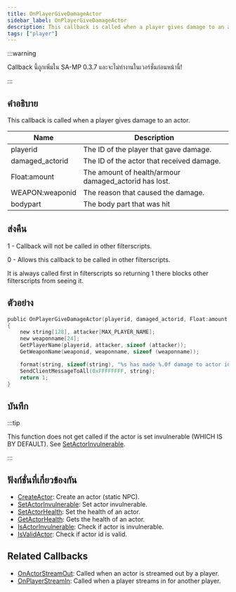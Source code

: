 ```yaml
---
title: OnPlayerGiveDamageActor
sidebar_label: OnPlayerGiveDamageActor
description: This callback is called when a player gives damage to an actor.
tags: ["player"]
---
```


:::warning

Callback นี้ถูกเพิ่มใน SA-MP 0.3.7 และจะไม่ทำงานในเวอร์ชั่นก่อนหน้านี้!

:::

## คำอธิบาย

This callback is called when a player gives damage to an actor.

| Name            | Description                                           |
|-----------------|-------------------------------------------------------|
| playerid        | The ID of the player that gave damage.                |
| damaged_actorid | The ID of the actor that received damage.             |
| Float:amount    | The amount of health/armour damaged_actorid has lost. |
| WEAPON:weaponid | The reason that caused the damage.                    |
| bodypart        | The body part that was hit                            |

## ส่งคืน

1 - Callback will not be called in other filterscripts.

0 - Allows this callback to be called in other filterscripts.

It is always called first in filterscripts so returning 1 there blocks other filterscripts from seeing it.

## ตัวอย่าง

```c
public OnPlayerGiveDamageActor(playerid, damaged_actorid, Float:amount, WEAPON:weaponid, bodypart)
{
    new string[128], attacker[MAX_PLAYER_NAME];
    new weaponname[24];
    GetPlayerName(playerid, attacker, sizeof (attacker));
    GetWeaponName(weaponid, weaponname, sizeof (weaponname));

    format(string, sizeof(string), "%s has made %.0f damage to actor id %d, weapon: %s", attacker, amount, damaged_actorid, weaponname);
    SendClientMessageToAll(0xFFFFFFFF, string);
    return 1;
}
```

## บันทึก

:::tip

This function does not get called if the actor is set invulnerable (WHICH IS BY DEFAULT). See [SetActorInvulnerable](../functions/SetActorInvulnerable).

:::

## ฟังก์ชั่นที่เกี่ยวข้องกัน

- [CreateActor](../functions/CreateActor): Create an actor (static NPC).
- [SetActorInvulnerable](../functions/SetActorInvulnerable): Set actor invulnerable.
- [SetActorHealth](../functions/SetActorHealth): Set the health of an actor.
- [GetActorHealth](../functions/GetActorHealth): Gets the health of an actor.
- [IsActorInvulnerable](../functions/IsActorInvulnerable): Check if actor is invulnerable.
- [IsValidActor](../functions/IsValidActor): Check if actor id is valid.

## Related Callbacks

- [OnActorStreamOut](OnActorStreamOut): Called when an actor is streamed out by a player.
- [OnPlayerStreamIn](OnPlayerStreamIn): Called when a player streams in for another player.
